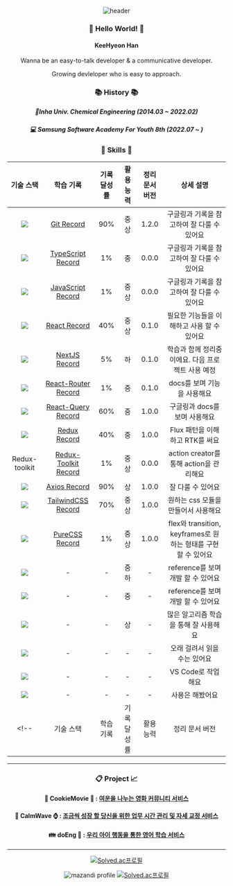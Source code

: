 

<div align="center">

![header](https://capsule-render.vercel.app/api?type=waving&color=FBC422&height=140&section=header&text=한기현%20||%20Kyeon&fontColor=353535&fontAlignY=45&fontSize=50&desc=Growing%20Devloper&descSize=28&descAlignY=80)
### :raising_hand: Hello World! :raising_hand: 

#### KeeHyeon Han

Wanna be an easy-to-talk developer & a communicative developer.

Growing devleloper who is easy to approach.

  ### :books: History :books:
  ##### :school:Inha Univ. Chemical Engineering (2014.03 ~ 2022.02)
  ##### :computer: Samsung Software Academy For Youth 8th (2022.07 ~ )

  ### :hammer: Skills :wrench:
  |기술 스택|학습 기록|기록 달성률|활용 능력|정리 문서 버전|상세 설명|
|:---:|:---:|:---:|:---:|:---:|:---:|
|<img src="https://img.shields.io/badge/Git-F05032?style=flat-square&logo=Git&logoColor=FFFFFF"/>|[Git Record](https://github.com/HanKyeon/TIL-Today-I-Learned/blob/master/%ED%95%99%EC%8A%B5%20%EA%B8%B0%EC%88%A0%20%EC%A0%95%EB%A6%AC/Git.md)|90%|중상|1.2.0|구글링과 기록을 참고하여 잘 다룰 수 있어요|
|<img src="https://img.shields.io/badge/TypeScript-3178C6?style=flat-square&logo=TypeScript&logoColor=FFFFFF"/>|[TypeScript Record](https://github.com/HanKyeon/TIL-Today-I-Learned/blob/master/%ED%95%99%EC%8A%B5%20%EA%B8%B0%EC%88%A0%20%EC%A0%95%EB%A6%AC/TypeScript%20%EC%A0%95%EB%A6%AC%EC%A4%91.md)|1%|중|0.0.0|구글링과 기록을 참고하여 잘 다룰 수 있어요|
|<img src="https://img.shields.io/badge/JavaScript-F7DF1E?style=flat-square&logo=JavaScript&logoColor=FFFFFF"/>|[JavaScript Record](https://github.com/HanKyeon/TIL-Today-I-Learned/blob/master/%ED%95%99%EC%8A%B5%20%EA%B8%B0%EC%88%A0%20%EC%A0%95%EB%A6%AC/JavaScript%20DeepDive%20%EC%A0%95%EB%A6%AC%EC%A4%91.md)|1%|중상|0.0.0|구글링과 기록을 참고하여 잘 다룰 수 있어요|
|<img src="https://img.shields.io/badge/React-61DAFB?style=flat-square&logo=React&logoColor=white"/>|[React Record](https://github.com/HanKyeon/TIL-Today-I-Learned/blob/master/%ED%95%99%EC%8A%B5%20%EA%B8%B0%EC%88%A0%20%EC%A0%95%EB%A6%AC/React%20%EC%A0%95%EB%A6%AC%EC%A4%91.md)|40%|중상|0.1.0|필요한 기능들을 이해하고 사용 할 수 있어요|
  |<img src="https://img.shields.io/badge/Next-000000?style=flat-square&logo=Next.js&logoColor=white"/>|[NextJS Record](https://github.com/HanKyeon/TIL-Today-I-Learned/blob/master/%ED%95%99%EC%8A%B5%20%EA%B8%B0%EC%88%A0%20%EC%A0%95%EB%A6%AC/Nextjs%20%EC%A0%95%EB%A6%AC%EC%A4%91.md)|5%|하|0.1.0|학습과 함께 정리중이에요. 다음 프로젝트 사용 예정|
  |<img src="https://img.shields.io/badge/React%20Router-CA4245?style=flat-square&logo=ReactRouter&logoColor=white"/>|[React-Router Record](https://github.com/HanKyeon/TIL-Today-I-Learned/blob/master/%ED%95%99%EC%8A%B5%20%EA%B8%B0%EC%88%A0%20%EC%A0%95%EB%A6%AC/ReactRouter%20%EC%A0%95%EB%A6%AC%EC%A4%91.md)|1%|중|0.1.0|docs를 보며 기능을 사용해요|
  |<img src="https://img.shields.io/badge/React%20Query-FF4154?style=flat-square&logo=ReactQuery&logoColor=white"/>|[React-Query Record](https://github.com/HanKyeon/TIL-Today-I-Learned/blob/master/%ED%95%99%EC%8A%B5%20%EA%B8%B0%EC%88%A0%20%EC%A0%95%EB%A6%AC/ReactQuery.md)|60%|중|1.0.0|구글링과 docs를 보며 사용해요|
  |<img src="https://img.shields.io/badge/Redux-764ABC?style=flat-square&logo=Redux&logoColor=white"/>|[Redux Record](https://github.com/HanKyeon/TIL-Today-I-Learned/blob/master/%ED%95%99%EC%8A%B5%20%EA%B8%B0%EC%88%A0%20%EC%A0%95%EB%A6%AC/Redux%20%EC%A0%95%EB%A6%AC%EC%A4%91.md)|40%|중|1.0.0|Flux 패턴을 이해하고 RTK를 써요|
  |Redux-toolkit|[Redux-Toolkit Record](https://github.com/HanKyeon/TIL-Today-I-Learned/blob/master/%ED%95%99%EC%8A%B5%20%EA%B8%B0%EC%88%A0%20%EC%A0%95%EB%A6%AC/ReduxToolkit%20%EC%A0%95%EB%A6%AC%EC%A4%91.md)|1%|중상|0.0.0|action creator를 통해 action을 관리해요|
  |<img src="https://img.shields.io/badge/Axios-5A29E4?style=flat-square&logo=Axios&logoColor=white"/>|[Axios Record](https://github.com/HanKyeon/TIL-Today-I-Learned/blob/master/%ED%95%99%EC%8A%B5%20%EA%B8%B0%EC%88%A0%20%EC%A0%95%EB%A6%AC/Axios.md)|90%|상|1.0.0|잘 다룰 수 있어요|
  |<img src="https://img.shields.io/badge/Tailwind%20CSS-06B6D4?style=flat-square&logo=TailwindCSS&logoColor=white"/>|[TailwindCSS Record](https://github.com/HanKyeon/TIL-Today-I-Learned/blob/master/%ED%95%99%EC%8A%B5%20%EA%B8%B0%EC%88%A0%20%EC%A0%95%EB%A6%AC/TailwindCSS.md)|70%|중상|1.0.0|원하는 css 모듈을 만들어서 사용해요|
  |<img src="https://img.shields.io/badge/CSS-1572B6?style=flat-square&logo=CSS3&logoColor=white"/>|[PureCSS Record](https://github.com/HanKyeon/TIL-Today-I-Learned/blob/master/%ED%95%99%EC%8A%B5%20%EA%B8%B0%EC%88%A0%20%EC%A0%95%EB%A6%AC/Pure%20CSS%20%EC%A0%95%EB%A6%AC%EC%A4%91.md)|1%|중상|1.0.0|flex와 transition, keyframes로 원하는 형태를 구현 할 수 있어요|
  |<img src="https://img.shields.io/badge/Vue-4FC08D?style=flat-square&logo=Vue.js&logoColor=white"/>|-|-|중하|-|reference를 보며 개발 할 수 있어요|
  |<img src="https://img.shields.io/badge/django-092E20?style=flat-square&logo=Django&logoColor=white"/>|-|-|중|-|reference를 보며 개발 할 수 있어요|
  |<img src="https://img.shields.io/badge/Python-3776AB?style=flat-square&logo=Python&logoColor=FFFFFF"/>|-|-|상|-|많은 알고리즘 학습을 통해 잘 사용해요|
  |<img src="https://img.shields.io/badge/Kotlin-7F52FF?style=flat-square&logo=Kotlin&logoColor=FFFFFF"/>|-|-|-|-|오래 걸려서 읽을 수는 있어요|
  |<img src="https://img.shields.io/badge/Visual%20Studio%20Code-007ACC?style=flat-square&logo=Visual Studio Code&logoColor=FFFFFF"/>|-|-|-|-|VS Code로 작업해요|
  |<img src="https://img.shields.io/badge/Android%20Studio-3DDC84?style=flat-square&logo=Android&logoColor=FFFFFF"/>|-|-|-|-|사용은 해봤어요|
<!--   |기술 스택|학습 기록|기록 달성률|활용 능력|정리 문서 버전| -->

  ---
  ### :clipboard: Project :chart_with_upwards_trend:
  
  #### :cookie: CookieMovie :movie_camera: : [여운을 나누는 영화 커뮤니티 서비스](https://github.com/HanKyeon/CookieMovie)
  #### :ocean: CalmWave :watch: : [조금씩 성장 할 당신을 위한 업무 시간 관리 및 자세 교정 서비스](https://github.com/HanKyeon/Calm-Wave)
  #### :family: doEng :baby: : [우리 아이 행동을 통한 영어 학습 서비스](https://github.com/HanKyeon/doEng)
  ---
  
  [![Solved.ac프로필](http://mazassumnida.wtf/api/mini/generate_badge?boj=hgh21233)](https://solved.ac/hgh21233)

  <div>

  ![mazandi profile](http://mazandi.herokuapp.com/api?handle=hgh21233&theme=warm)
  [![Solved.ac프로필](http://mazassumnida.wtf/api/v2/generate_badge?boj=hgh21233)](https://solved.ac/hgh21233)

  </div>

</div>
